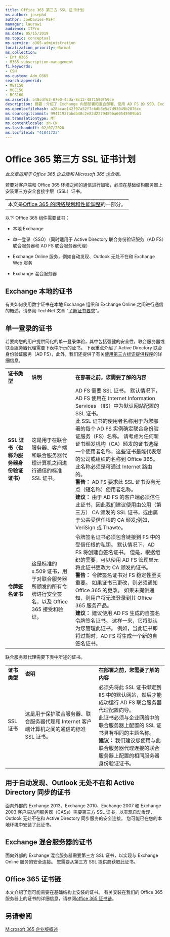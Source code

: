 ```yaml
---
title: Office 365 第三方 SSL 证书计划
ms.author: josephd
author: JoeDavies-MSFT
manager: laurawi
audience: ITPro
ms.date: 05/15/2019
ms.topic: conceptual
ms.service: o365-administration
localization_priority: Normal
ms.collection:
- Ent_O365
- M365-subscription-management
f1.keywords:
- CSH
ms.custom: Adm_O365
search.appverid:
- MET150
- MOE150
- BCS160
ms.assetid: b48cdf63-07e0-4cda-8c12-4871590f59ce
description: 摘要：介绍了 Exchange 内部部署和混合部署、使用 AD FS 的 SSO、Exchange Online services 和 Exchange Web 服务所需的 SSL 证书。
ms.openlocfilehash: a28acae142f97a52f7c6db8e5a7d93049b2876cc
ms.sourcegitcommit: 99411927abdb40c2e82d2279489ba60545989bb1
ms.translationtype: MT
ms.contentlocale: zh-CN
ms.lasthandoff: 02/07/2020
ms.locfileid: "41841723"
---
```

# <a name="plan-for-third-party-ssl-certificates-for-office-365"></a>Office 365 第三方 SSL 证书计划

*此文章适用于 Office 365 企业版和 Microsoft 365 企业版。*

若要对客户端和 Office 365 环境之间的通信进行加密，必须在基础结构服务器上安装第三方安全套接字层（SSL）证书。

||
|:-----|
| 本文是[Office 365 的网络规划和性能调整](https://aka.ms/tune)的一部分。|
   
以下 Office 365 组件需要证书：
  
- 本地 Exchange
    
- 单一登录（SSO）（同时适用于 Active Directory 联合身份验证服务（AD FS）联合服务器和 AD FS 联合服务器代理）
    
- Exchange Online 服务，例如自动发现、Outlook 无处不在和 Exchange Web 服务
    
- Exchange 混合服务器
    
## <a name="certificates-for-exchange-on-premises"></a>Exchange 本地的证书

有关如何使用数字证书在本地 Exchange 组织和 Exchange Online 之间进行通信的概述，请参阅 TechNet 文章 "[了解证书要求](https://go.microsoft.com/fwlink/p/?LinkID=243657)"。
  
## <a name="certificates-for-single-sign-on"></a>单一登录的证书

若要向您的用户提供简化的单一登录体验，其中包括强健的安全性，联合服务器或联合服务器代理需要下表中所示的证书。 下表重点介绍了 Active Directory 联合身份验证服务（AD FS），此外，我们还提供了有关[使用第三方标识提供程序](https://docs.microsoft.com/azure/active-directory/hybrid/how-to-connect-fed-compatibility)的详细信息。
  
||||
|:-----|:-----|:-----|
|**证书类型** <br/> |**说明** <br/> |**在部署之前，您需要了解的内容** <br/> |
|**SSL 证书（也称为服务器身份验证证书）** <br/> |这是用于在联合服务器、客户端和联合服务器代理计算机之间进行通信的标准 SSL 证书。  <br/> |AD FS 需要 SSL 证书。 默认情况下，AD FS 使用在 Internet Information Services （IIS）中为默认网站配置的 SSL 证书。  <br/> 此 SSL 证书的使用者名称用于为您部署的每个 AD FS 实例确定联合身份验证服务（FS）名称。 请考虑为任何新证书颁发机构（CA）颁发的证书选择一个使用者名称，这些证书最能代表您的公司或组织的名称到 Office 365。 此名称必须是可通过 Internet 路由的。  <br/>**警告：** AD FS 要求此 SSL 证书没有无点（短名称）使用者名称。          <br/> **建议：** 由于 AD FS 的客户端必须信任此证书，因此我们建议使用由公用（第三方） CA 颁发的 SSL 证书，或由属于公共受信任根的 CA 颁发;例如，VeriSign 或 Thawte。  <br/> |
|**令牌签名证书** <br/> |这是标准的 x.509 证书，用于对联合服务器所颁发的所有令牌进行安全签名，以及 Office 365 接受和验证。  <br/> |令牌签名证书必须包含链接到 FS 中的受信任根的私钥。 默认情况下，AD FS 将创建自签名证书。 但是，根据组织的需要，可以使用 AD FS 管理单元将此证书更改为 CA 颁发的证书。  <br/>**警告：** 令牌签名证书对 FS 稳定性至关重要。 如果证书已更改，则必须通知 Office 365 的更改。 如果未提供通知，则用户将无法登录到其 Office 365 服务产品。<br/>**建议：** 建议使用 AD FS 生成的自签名令牌签名证书。 这样一来，它将默认为您管理此证书。 例如，当此证书即将过期时，AD FS 将生成一个新的自签名证书。  <br/> |
   
联合服务器代理需要下表中所述的证书。
  
||||
|:-----|:-----|:-----|
|**证书类型** <br/> |**说明** <br/> |**在部署之前，您需要了解的内容** <br/> |
|SSL 证书  <br/> |这是用于保护联合服务器、联合服务器代理和 Internet 客户端计算机之间的通信的标准 SSL 证书。  <br/> |必须先将此 SSL 证书绑定到 IIS 中的默认网站，然后才能成功运行 AD FS 联合服务器代理配置向导。  <br/> 此证书必须与企业网络中的联合服务器上配置的 SSL 证书具有相同的主题名称。  <br/> **建议：** 我们建议您使用与此联合服务器代理连接的联合服务器上配置的相同服务器身份验证证书。  <br/> |
   
## <a name="certificates-for-autodiscover-outlook-anywhere-and-active-directory-synchronization"></a>用于自动发现、Outlook 无处不在和 Active Directory 同步的证书

面向外部的 Exchange 2013、Exchange 2010、Exchange 2007 和 Exchange 2003 客户端访问服务器（CASs）需要第三方 SSL 证书，以实现自动发现、Outlook 无处不在和 Active Directory 同步服务的安全连接。 您可能已在您的本地环境中安装了此证书。
  
## <a name="certificate-for-an-exchange-hybrid-server"></a>Exchange 混合服务器的证书

面向外部的 Exchange 混合服务器需要第三方 SSL 证书，以实现与 Exchange Online 服务的安全连接。 您需要从第三方 SSL 提供商获取此证书。
  
## <a name="office-365-certificate-chains"></a>Office 365 证书链

本文介绍了您可能需要在基础结构上安装的证书。 有关安装在我们的 Office 365 服务器上的证书的详细信息，请参阅[office 365 证书链](https://support.office.com/article/0c03e6b3-e73f-4316-9e2b-bf4091ae96bb)。
  
## <a name="see-also"></a>另请参阅

[Microsoft 365 企业版概述](https://docs.microsoft.com/microsoft-365/enterprise/microsoft-365-overview)
